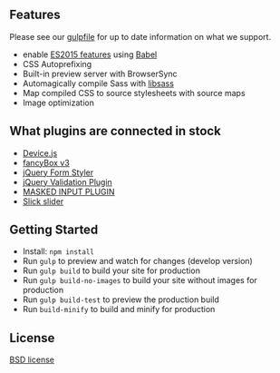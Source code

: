 ## Features

Please see our [gulpfile](gulpfile.js) for up to date information on what we support.

* enable [ES2015 features](https://babeljs.io/docs/learn-es2015/) using [Babel](https://babeljs.io)
* CSS Autoprefixing
* Built-in preview server with BrowserSync
* Automagically compile Sass with [libsass](http://libsass.org)
* Map compiled CSS to source stylesheets with source maps
* Image optimization

## What plugins are connected in stock
* [Device.js](https://github.com/matthewhudson/device.js)
* [fancyBox v3](https://github.com/fancyapps/fancybox)
* [jQuery Form Styler](http://dimox.name/jquery-form-styler/)
* [jQuery Validation Plugin](https://jqueryvalidation.org/)
* [MASKED INPUT PLUGIN](http://digitalbush.com/projects/masked-input-plugin/)
* [Slick slider](https://github.com/kenwheeler/slick/)

## Getting Started

- Install: `npm install`
- Run `gulp` to preview and watch for changes (develop version)
- Run `gulp build` to build your site for production
- Run `gulp build-no-images` to build your site without images for production
- Run `gulp build-test` to preview the production build
- Run `build-minify` to build and minify for production

## License

[BSD license](http://opensource.org/licenses/bsd-license.php)
